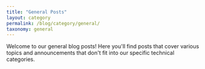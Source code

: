 ```yaml
---
title: "General Posts"
layout: category
permalink: /blog/category/general/
taxonomy: general
---
```


Welcome to our general blog posts! Here you'll find posts that cover various topics and announcements that don't fit into our specific technical categories. 